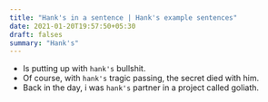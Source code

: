 ```yaml
---
title: "Hank's in a sentence | Hank's example sentences"
date: 2021-01-20T19:57:50+05:30
draft: falses
summary: "Hank's"
---
```

- Is putting up with `hank's` bullshit.
- Of course, with `hank's` tragic passing, the secret died with him.
- Back in the day, i was `hank's` partner in a project called goliath.
                 
